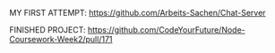 MY FIRST ATTEMPT:
https://github.com/Arbeits-Sachen/Chat-Server

FINISHED PROJECT:
https://github.com/CodeYourFuture/Node-Coursework-Week2/pull/171
